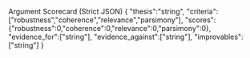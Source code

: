 Argument Scorecard (Strict JSON)
{
  "thesis":"string",
  "criteria":["robustness","coherence","relevance","parsimony"],
  "scores":{"robustness":0,"coherence":0,"relevance":0,"parsimony":0},
  "evidence_for":["string"],
  "evidence_against":["string"],
  "improvables":["string"]
}
